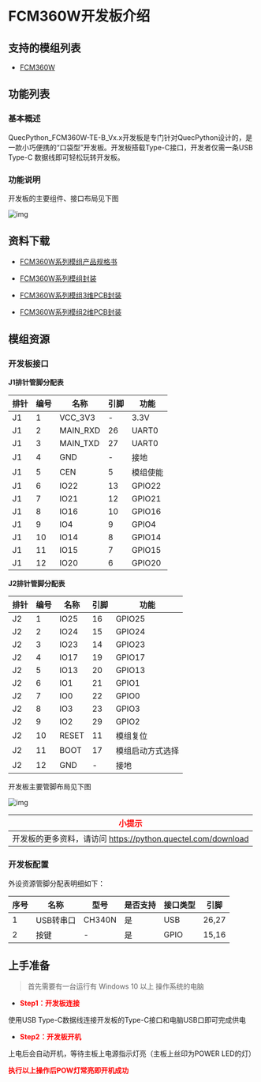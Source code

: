 # FCM360W开发板介绍

## 支持的模组列表

- [FCM360W](https://python.quectel.com/en/products/fcm360w)


## 功能列表

### 基本概述

QuecPython_FCM360W-TE-B_Vx.x开发板是专门针对QuecPython设计的，是一款小巧便携的“口袋型”开发板。开发板搭载Type-C接口，开发者仅需一条USB Type-C 数据线即可轻松玩转开发板。

### 功能说明

开发板的主要组件、接口布局见下图

![img](media/board/FCM360W_interface_layout.png)

## 资料下载

- [FCM360W系列模组产品规格书](https://images.quectel.com/python/2023/06/Quectel_FCM360W_Wi-FiBluetooth_%E6%A8%A1%E5%9D%97%E4%BA%A7%E5%93%81%E8%A7%84%E6%A0%BC%E4%B9%A6_V1.0.pdf)

- [FCM360W系列模组封装](https://images.quectel.com/python/2023/06/Quectel_FCM360W_FootprintPart_V1.0.zip)

- [FCM360W系列模组3维PCB封装](https://images.quectel.com/python/2023/06/Quectel_FCM360W_3D_Dimensions_V1.0.zip) 

- [FCM360W系列模组2维PCB封装](https://images.quectel.com/python/2023/06/Quectel_FCM360W_2D_Dimensions_V1.0.zip)


## 模组资源

### 开发板接口

**J1排针管脚分配表**

| **排针** | **编号** | **名称** | **引脚** | **功能** |
| -------- | -------- | -------- | -------- | -------- |
| J1       | 1        | VCC_3V3  | -        | 3.3V     |
| J1       | 2        | MAIN_RXD | 26       | UART0    |
| J1       | 3        | MAIN_TXD | 27       | UART0    |
| J1       | 4        | GND      | -        | 接地     |
| J1       | 5        | CEN      | 5        | 模组使能 |
| J1       | 6        | IO22     | 13       | GPIO22   |
| J1       | 7        | IO21     | 12       | GPIO21   |
| J1       | 8        | IO16     | 10       | GPIO16   |
| J1       | 9        | IO4      | 9        | GPIO4    |
| J1       | 10       | IO14     | 8        | GPIO14   |
| J1       | 11       | IO15     | 7        | GPIO15   |
| J1       | 12       | IO20     | 6        | GPIO20   |

**J2排针管脚分配表**

| **排针** | **编号** | **名称** | **引脚** | **功能**         |
| -------- | -------- | -------- | -------- | ---------------- |
| J2       | 1        | IO25     | 16       | GPIO25           |
| J2       | 2        | IO24     | 15       | GPIO24           |
| J2       | 3        | IO23     | 14       | GPIO23           |
| J2       | 4        | IO17     | 19       | GPIO17           |
| J2       | 5        | IO13     | 20       | GPIO13           |
| J2       | 6        | IO1      | 21       | GPIO1            |
| J2       | 7        | IO0      | 22       | GPIO0            |
| J2       | 8        | IO3      | 23       | GPIO3            |
| J2       | 9        | IO2      | 29       | GPIO2            |
| J2       | 10       | RESET    | 11       | 模组复位         |
| J2       | 11       | BOOT     | 17       | 模组启动方式选择 |
| J2       | 12       | GND      | -        | 接地             |

开发板主要管脚布局见下图

![img](media/board/FCM360W_pin_layout.png)

| <font color='red'>小提示</font>                              |
| ------------------------------------------------------------ |
| 开发板的更多资料，请访问 <https://python.quectel.com/download> |

 

### 开发板配置

外设资源管脚分配表明细如下：

| 序号 | 名称      | 型号   | 是否支持 | 接口类型 | 引脚  |
| ---- | --------- | ------ | -------- | -------- | ----- |
| 1    | USB转串口 | CH340N | 是       | USB      | 26,27 |
| 2    | 按键      | -      | 是       | GPIO     | 15,16 |


## 上手准备

> 首先需要有一台运行有 Windows 10 以上 操作系统的电脑

- <font color='red'>**Step1：开发板连接**</font>

使用USB Type-C数据线连接开发板的Type-C接口和电脑USB口即可完成供电

- <font color='red'>**Step2：开发板开机**</font>

上电后会自动开机，等待主板上电源指示灯亮（主板上丝印为POWER LED的灯）

<font color='red'>**执行以上操作后POW灯常亮即开机成功**</font>